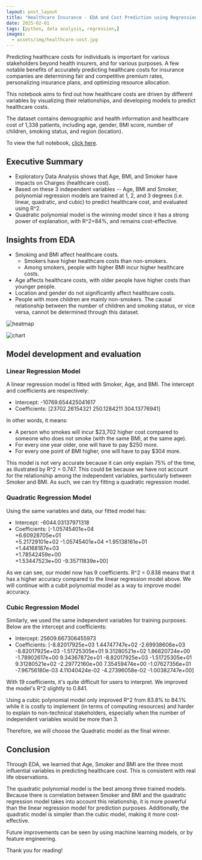 ```yaml
---
layout: post_layout
title: "Healthcare Insurance - EDA and Cost Prediction using Regression Models"
date: 2025-02-01
tags: [python, data analysis, regression,]
images:
  - assets/img/healthcare-cost.jpg
---
```


Predicting healthcare costs for individuals is important for various stakeholders beyond health insurers, and for various purposes. A few notable benefits of accurately predicting healthcare costs for insurance companies are determining fair and competitive premium rates, personalizing insurance plans, and optimizing resource allocation.

This notebook aims to find out how healthcare costs are driven by different variables by visualizing their relationships, and developing models to predict healthcare costs. 

The dataset contains demographic and health information and healthcare cost of 1,338 patients, including age, gender, BMI score, number of children, smoking status, and region (location).

To view the full notebook, [click here](https://github.com/Hoale2908/healthcare_insurance/blob/main/health-insurance-eda.ipynb).

## Executive Summary  
 - Exploratory Data Analysis shows that Age, BMI, and Smoker have impacts on Charges (healthcare cost).
 - Based on these 3 independent variables -- Age, BMI and Smoker, polynomial regression models are trained at 1, 2, and 3 degrees (i.e. linear, quadratic, and cubic) to predict healthcare cost, and evaluated using R^2. 
 - Quadratic polynomial model is the winning model since it has a strong power of explanation, with R^2=84%, and remains cost-effective.


## Insights from EDA  
- Smoking and BMI affect healthcare costs. 
  - Smokers have higher healthcare costs than non-smokers.
  - Among smokers, people with higher BMI incur higher healthcare costs.
- Age affects healthcare costs, with older people have higher costs than younger people.
- Location and gender do not significantly affect healthcare costs.
- People with more children are mainly non-smokers. The causal relationship between the number of children and smoking status, or vice versa, cannot be determined through this dataset.

![heatmap](https://www.kaggleusercontent.com/kf/220315349/eyJhbGciOiJkaXIiLCJlbmMiOiJBMTI4Q0JDLUhTMjU2In0..x5iwbCXsePY2NSWay9FPWQ.CEuUpIazfDstwWgagDyk3jyRIzKNPDUbwA4JIIma-FL4fFcPmeLUobKTI1maDu92vI8doam7ZXINX-z1cwmsWIfxhLvCxZhbMqtCGrOTxeeMbbkIQX9YFay4sXJ7XrRDsDeXuwXb1OeTZAFeSS1AmYObUzl3A8ed4PrhRRfO30UXdzh8Y3NoDksLMpaMxLpxOPeCRg7Mt5am-F-QuFm6dGod4JeEKel5tuLdLEYi4gHMeBHY7KF-xcpW1to8WWWsS7xaud_UC4147HDp6R6iCeItAHWglC79OhK52hVDfJfU4usS6zLHgKBSkmDvtT-P64LMtOms-nB27cG2bELEEHo_qet1aKkgHzUBlqZNZE7sMCNIddniCRqnkytGPmIp5sMPQbf9OVhYE5zeGNbgZQ1W-Hxwk1nQYmQR5vz3AncZZ1Ct663Iu42RmaGtfyptXvV7jMviWie_uXyGIPDWxySA9pn_eb6Lsyx_UKEkvs3ke7IdTPzpDRPCN1Ic2gFDiHR3RHRr1LcRtQb5gZplaeMk1N2DG7PjH-9BV2WboX03_sYcE3L_OZu7D9bklTXFLJDlpKOOva-7DGP3U10TK9xdfSBxJtd7KaUt7o9csl3ITIsDOX9Oq5lWwi4gHpXD8hOI5IHR_NnToE59JaMIsiv6ow_lSsq5UrE8sgCvoGc.GG4IjMAvxJgr_z9MNgZ6Ag/__results___files/__results___16_0.png)

![chart](https://www.kaggleusercontent.com/kf/220315349/eyJhbGciOiJkaXIiLCJlbmMiOiJBMTI4Q0JDLUhTMjU2In0..x5iwbCXsePY2NSWay9FPWQ.CEuUpIazfDstwWgagDyk3jyRIzKNPDUbwA4JIIma-FL4fFcPmeLUobKTI1maDu92vI8doam7ZXINX-z1cwmsWIfxhLvCxZhbMqtCGrOTxeeMbbkIQX9YFay4sXJ7XrRDsDeXuwXb1OeTZAFeSS1AmYObUzl3A8ed4PrhRRfO30UXdzh8Y3NoDksLMpaMxLpxOPeCRg7Mt5am-F-QuFm6dGod4JeEKel5tuLdLEYi4gHMeBHY7KF-xcpW1to8WWWsS7xaud_UC4147HDp6R6iCeItAHWglC79OhK52hVDfJfU4usS6zLHgKBSkmDvtT-P64LMtOms-nB27cG2bELEEHo_qet1aKkgHzUBlqZNZE7sMCNIddniCRqnkytGPmIp5sMPQbf9OVhYE5zeGNbgZQ1W-Hxwk1nQYmQR5vz3AncZZ1Ct663Iu42RmaGtfyptXvV7jMviWie_uXyGIPDWxySA9pn_eb6Lsyx_UKEkvs3ke7IdTPzpDRPCN1Ic2gFDiHR3RHRr1LcRtQb5gZplaeMk1N2DG7PjH-9BV2WboX03_sYcE3L_OZu7D9bklTXFLJDlpKOOva-7DGP3U10TK9xdfSBxJtd7KaUt7o9csl3ITIsDOX9Oq5lWwi4gHpXD8hOI5IHR_NnToE59JaMIsiv6ow_lSsq5UrE8sgCvoGc.GG4IjMAvxJgr_z9MNgZ6Ag/__results___files/__results___21_0.png)


## Model development and evaluation

### Linear Regression Model

A linear regression model is fitted with Smoker, Age, and BMI. The intercept and coefficients are respectively:
- Intercept: -10769.654425041617
- Coefficients: [23702.26154321   250.1284211    304.13776941]

In other words, it means: 
- A person who smokes will incur $23,702 higher cost compared to someone who does not smoke (with the same BMI, at the same age).
- For every one year older, one will have to pay $250 more.
- For every one point of BMI higher, one will have to pay $304 more.

This model is not very accurate because it can only explain 75% of the time, as illustrated by R^2 = 0.747. This could be because we have not account for the relationship among the independent variables, particularly between Smoker and BMI. As such, we can try fitting a quadratic regression model.

### Quadratic Regression Model

Using the same variables and data, our fitted model has:
- Intercept: -6044.03137971318
- Coefficients: [-1.05745401e+04  
                +6.60928705e+01  
                +5.21729101e+02 
                -1.05745401e+04
                +1.95138161e+01  
                +1.44168187e+03  
                +1.78542459e+00  
                +1.53447523e+00
                -9.35711839e+00]

As we can see, our model now has 9 coefficients. 
R^2 = 0.838 means that it has a higher accuracy compared to the linear regression model above. 
We will continue with a cubit polynomial model as a way to improve model accuracy.

### Cubic Regression Model

Similarly, we used the same independent variables for training purposes. Below are the intercept and coefficients:
 - Intercept: 25609.667306455973
 - Coefficients: [-8.82017925e+03  1.44747747e+02 -2.69938606e+03 -8.82017925e+03
 -1.51725305e+01  9.31280521e+02  1.86820724e+00 -1.78902617e+00
  9.34367872e+01 -8.82017925e+03 -1.51725305e+01  9.31280521e+02
 -2.29772160e+00  7.35459474e+00 -1.07627356e+01 -7.96756180e-03
  4.11040424e-02 -4.27396058e-02 -1.00382747e+00]

With 19 coefficients, it's quite difficult for users to interpret. We improved the model's R^2 slightly to 0.841.

Using a cubic polynomial model only improved R^2 from 83.8% to 84.1% while it is costly to implement (in terms of computing resources) and harder to explain to non-technical stakeholders, especially when the number of independent variables would be more than 3.

Therefore, we will choose the Quadratic model as the final winner.

## Conclusion

Through EDA, we learned that Age, Smoker and BMI are the three most influential variables in predicting healthcare cost. This is consistent with real life observations.

The quadratic polynomial model is the best among three trained models. Because there is correlation between Smoker and BMI and the quadratic regression model takes into account this relationship, it is more powerful than the linear regression model for prediction purposes. Additionally, the quadratic model is simpler than the cubic model, making it more cost-effective.

Future improvements can be seen by using machine learning models, or by feature engineering.

Thank you for reading!